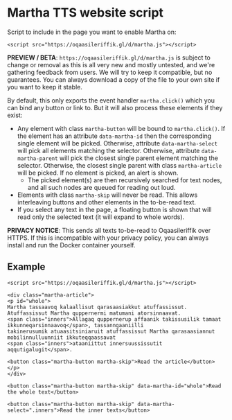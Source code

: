# Martha TTS website script

Script to include in the page you want to enable Martha on:
```
<script src="https://oqaasileriffik.gl/d/martha.js"></script>
```

**PREVIEW / BETA**: `https://oqaasileriffik.gl/d/martha.js` is subject to change or removal as this is all very new and mostly untested, and we're gathering feedback from users. We will try to keep it compatible, but no guarantees. You can always download a copy of the file to your own site if you want to keep it stable.

By default, this only exports the event handler `martha.click()` which you can bind any button or link to. But it will also process these elements if they exist:

* Any element with class `martha-button` will be bound to `martha.click()`. If the element has an attribute `data-martha-id` then the corresponding single element will be picked. Otherwise, attribute `data-martha-select` will pick all elements matching the selector. Otherwise, attribute `data-martha-parent` will pick the closest single parent element matching the selector. Otherwise, the closest single parent with class `martha-article` will be picked. If no element is picked, an alert is shown.
  * The picked element(s) are then recursively searched for text nodes, and all such nodes are queued for reading out loud.
* Elements with class `martha-skip` will never be read. This allows interleaving buttons and other elements in the to-be-read text.
* If you select any text in the page, a floating button is shown that will read only the selected text (it will expand to whole words).

**PRIVACY NOTICE**: This sends all texts to-be-read to Oqaasileriffik over HTTPS. If this is incompatible with your privacy policy, you can always install and run the Docker container yourself.

## Example
```
<script src="https://oqaasileriffik.gl/d/martha.js"></script>

<div class="martha-article">
<p id="whole">
Martha tassaavoq kalaallisut qarasaasiakkut atuffassissut. Atuffassissut Martha quppernermi matumani atorsinnaavat.
<span class="inners">Allagaq quppernerup affaanik takissusilik tamaat ikkunneqarsinnaavoq</span>, tassanngaaniilli
takinerusumik atuaasitsiniaruit atuffassissut Martha qarasaasiannut mobilinnulluunniit ikkuteqqaassavat
<span class="inners">ataaniittut innersuussissutit aqqutigalugit</span>.

<button class="martha-button martha-skip">Read the article</button>
</p>
</div>

<button class="martha-button martha-skip" data-martha-id="whole">Read the whole text</button>

<button class="martha-button martha-skip" data-martha-select=".inners">Read the inner texts</button>
```

